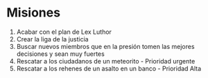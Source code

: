 # Misiones

1. Acabar con el plan de Lex Luthor
2. Crear la liga de la justicia
3. Buscar nuevos miembros que en la presión tomen las mejores decisiones y sean muy fuertes
4. Rescatar a los ciudadanos de un meteorito - Prioridad urgente
5. Rescatar a los rehenes de un asalto en un banco - Prioridad Alta
